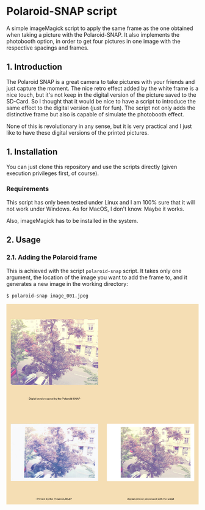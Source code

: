 # Polaroid-SNAP script

A simple imageMagick script to apply the same frame as the one obtained when taking a picture with the Polaroid-SNAP.
It also implements the photobooth option, in order to get four pictures in one image with the respective spacings and frames.

## 1. Introduction

The Polaroid SNAP is a great camera to take pictures with your friends and just capture the moment.
The nice retro effect added by the white frame is a nice touch, but it's not keep in the digital version of the picture saved to the SD-Card.
So I thought that it would be nice to have a script to introduce the same effect to the digital version (just for fun).
The script not only adds the distinctive frame but also is capable of simulate the photobooth effect.

None of this is revolutionary in any sense, but it is very practical and I just like to have these digital versions of the printed pictures.

## 1. Installation

You can just clone this repository and use the scripts directly (given execution privileges first, of course).

### Requirements

This script has only been tested under Linux and I am 100% sure that it will not work under Windows.
As for MacOS, I don't know. Maybe it works.

Also, imageMagick has to be installed in the system.

## 2. Usage

### 2.1. Adding the Polaroid frame

This is achieved with the script ``polaroid-snap`` script.
It takes only one argument, the location of the image you want to add the frame to, and it generates a new image in the working directory:

```
$ polaroid-snap image_001.jpeg
```

![Example frame](imgs_examples/example-frame.jpeg)




